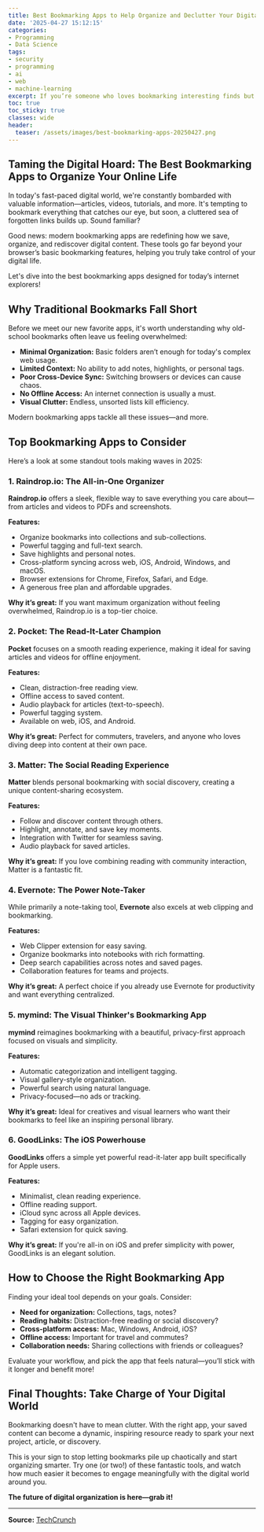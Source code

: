 ```yaml
---
title: Best Bookmarking Apps to Help Organize and Declutter Your Digital Life
date: '2025-04-27 15:12:15'
categories:
- Programming
- Data Science
tags:
- security
- programming
- ai
- web
- machine-learning
excerpt: If you’re someone who loves bookmarking interesting finds but struggles to manage them, discover the best bookmarking apps that can help organize and streamline your digital life.
toc: true
toc_sticky: true
classes: wide
header:
  teaser: /assets/images/best-bookmarking-apps-20250427.png
---
```


## Taming the Digital Hoard: The Best Bookmarking Apps to Organize Your Online Life

In today's fast-paced digital world, we're constantly bombarded with valuable information—articles, videos, tutorials, and more. It's tempting to bookmark everything that catches our eye, but soon, a cluttered sea of forgotten links builds up. Sound familiar?

Good news: modern bookmarking apps are redefining how we save, organize, and rediscover digital content. These tools go far beyond your browser’s basic bookmarking features, helping you truly take control of your digital life.

Let's dive into the best bookmarking apps designed for today’s internet explorers!

## Why Traditional Bookmarks Fall Short

Before we meet our new favorite apps, it's worth understanding why old-school bookmarks often leave us feeling overwhelmed:

- **Minimal Organization:** Basic folders aren’t enough for today's complex web usage.
- **Limited Context:** No ability to add notes, highlights, or personal tags.
- **Poor Cross-Device Sync:** Switching browsers or devices can cause chaos.
- **No Offline Access:** An internet connection is usually a must.
- **Visual Clutter:** Endless, unsorted lists kill efficiency.

Modern bookmarking apps tackle all these issues—and more.

## Top Bookmarking Apps to Consider

Here’s a look at some standout tools making waves in 2025:

### 1. Raindrop.io: The All-in-One Organizer

**Raindrop.io** offers a sleek, flexible way to save everything you care about—from articles and videos to PDFs and screenshots.

**Features:**
- Organize bookmarks into collections and sub-collections.
- Powerful tagging and full-text search.
- Save highlights and personal notes.
- Cross-platform syncing across web, iOS, Android, Windows, and macOS.
- Browser extensions for Chrome, Firefox, Safari, and Edge.
- A generous free plan and affordable upgrades.

**Why it’s great:** If you want maximum organization without feeling overwhelmed, Raindrop.io is a top-tier choice.

### 2. Pocket: The Read-It-Later Champion

**Pocket** focuses on a smooth reading experience, making it ideal for saving articles and videos for offline enjoyment.

**Features:**
- Clean, distraction-free reading view.
- Offline access to saved content.
- Audio playback for articles (text-to-speech).
- Powerful tagging system.
- Available on web, iOS, and Android.

**Why it’s great:** Perfect for commuters, travelers, and anyone who loves diving deep into content at their own pace.

### 3. Matter: The Social Reading Experience

**Matter** blends personal bookmarking with social discovery, creating a unique content-sharing ecosystem.

**Features:**
- Follow and discover content through others.
- Highlight, annotate, and save key moments.
- Integration with Twitter for seamless saving.
- Audio playback for saved articles.

**Why it’s great:** If you love combining reading with community interaction, Matter is a fantastic fit.

### 4. Evernote: The Power Note-Taker

While primarily a note-taking tool, **Evernote** also excels at web clipping and bookmarking.

**Features:**
- Web Clipper extension for easy saving.
- Organize bookmarks into notebooks with rich formatting.
- Deep search capabilities across notes and saved pages.
- Collaboration features for teams and projects.

**Why it’s great:** A perfect choice if you already use Evernote for productivity and want everything centralized.

### 5. mymind: The Visual Thinker's Bookmarking App

**mymind** reimagines bookmarking with a beautiful, privacy-first approach focused on visuals and simplicity.

**Features:**
- Automatic categorization and intelligent tagging.
- Visual gallery-style organization.
- Powerful search using natural language.
- Privacy-focused—no ads or tracking.

**Why it’s great:** Ideal for creatives and visual learners who want their bookmarks to feel like an inspiring personal library.

### 6. GoodLinks: The iOS Powerhouse

**GoodLinks** offers a simple yet powerful read-it-later app built specifically for Apple users.

**Features:**
- Minimalist, clean reading experience.
- Offline reading support.
- iCloud sync across all Apple devices.
- Tagging for easy organization.
- Safari extension for quick saving.

**Why it’s great:** If you're all-in on iOS and prefer simplicity with power, GoodLinks is an elegant solution.

## How to Choose the Right Bookmarking App

Finding your ideal tool depends on your goals. Consider:

- **Need for organization:** Collections, tags, notes?
- **Reading habits:** Distraction-free reading or social discovery?
- **Cross-platform access:** Mac, Windows, Android, iOS?
- **Offline access:** Important for travel and commutes?
- **Collaboration needs:** Sharing collections with friends or colleagues?

Evaluate your workflow, and pick the app that feels natural—you’ll stick with it longer and benefit more!

## Final Thoughts: Take Charge of Your Digital World

Bookmarking doesn't have to mean clutter. With the right app, your saved content can become a dynamic, inspiring resource ready to spark your next project, article, or discovery.

This is your sign to stop letting bookmarks pile up chaotically and start organizing smarter. Try one (or two!) of these fantastic tools, and watch how much easier it becomes to engage meaningfully with the digital world around you.

**The future of digital organization is here—grab it!**

---

**Source:** [TechCrunch](https://techcrunch.com/2025/04/27/best-bookmarking-apps-to-help-organize-and-declutter-your-digital-life/)
